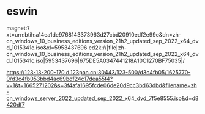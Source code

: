 # eswin
magnet:?xt=urn:btih:a14ea1de9768143373963d27cbd20910edf2e99e&dn=zh-cn_windows_10_business_editions_version_21h2_updated_sep_2022_x64_dvd_1015341c.iso&xl=5953437696
ed2k://|file|zh-cn_windows_10_business_editions_version_21h2_updated_sep_2022_x64_dvd_1015341c.iso|5953437696|675DE5A0347441218A10C1270BF75035|/

https://123-13-200-170.d.123pan.cn:30443/123-500/d3c4fb05/1625770-0/d3c4fb053bbd4ac69bdf24c17dea55f4?v=1&t=1665271202&s=3f4afa1695fcde06de20d9cc3bd63dbd&filename=zh-cn_windows_server_2022_updated_sep_2022_x64_dvd_7f5e8555.iso&d=d8420df7
